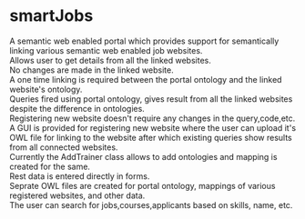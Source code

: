 # smartJobs
A semantic web enabled portal which provides support for semantically linking various semantic web enabled job websites.<br>
Allows user to get details from all the linked websites.<br>
No changes are made in the linked website.<br>
A one time linking is required between the portal ontology and the linked website's ontology. <br>
Queries fired using portal ontology, gives result from all the linked websites despite the difference in ontologies.<br>
Registering new website doesn't require any changes in the query,code,etc.<br> 
A GUI is provided for registering new website where the user can upload it's OWL file for linking to the website after which existing queries show results from all connected websites.<br>
Currently the AddTrainer class allows to add ontologies and mapping is created for the same.<br>
Rest data is entered directly in forms.<br>
Seprate OWL files are created for portal ontology, mappings of various registered  websites, and other data.<br>
The user can search for jobs,courses,applicants based on skills, name, etc.
